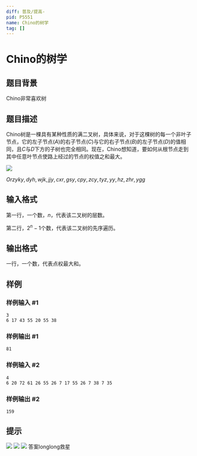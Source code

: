 ```yaml
---
diff: 普及/提高-
pid: P5551
name: Chino的树学
tag: []
---
```

# Chino的树学
## 题目背景

Chino非常喜欢树
## 题目描述

Chino树是一棵具有某种性质的满二叉树，具体来说，对于这棵树的每一个非叶子节点，它的左子节点$(A)$的右子节点$(C)$与它的右子节点$(B)$的左子节点$(D)$的值相同，且$C$与$D$下方的子树也完全相同。现在，Chino想知道，要如何从根节点走到其中任意叶节点使路上经过的节点的权值之和最大。

![](https://cdn.luogu.com.cn/upload/pic/23672.png )

$Orz yky,dyh,wjk,jjy,cxr,gsy,cpy,zcy,tyz,yy,hz,zhr,ygg$
## 输入格式

第一行，一个数，$n$，代表该二叉树的层数。

第二行，$2^n-1$个数，代表该二叉树的先序遍历。
## 输出格式

一行，一个数，代表点权最大和。
## 样例

### 样例输入 #1
```
3
6 17 43 55 20 55 38
```
### 样例输出 #1
```
81
```
### 样例输入 #2
```
4
6 20 72 61 26 55 26 7 17 55 26 7 38 7 35
```
### 样例输出 #2
```
159
```
## 提示

![](https://cdn.luogu.com.cn/upload/pic/23674.png )
![](https://cdn.luogu.com.cn/upload/pic/23675.png )
![](https://cdn.luogu.com.cn/upload/pic/23673.png )
答案longlong救星
